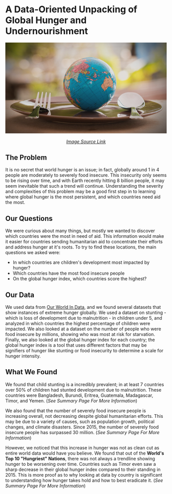 # A Data-Oriented Unpacking of Global Hunger and Undernourishment

<center>

![Picture Of A Globe On A Plate To Represent World Hunger](https://raw.githubusercontent.com/info201a-au2022/project-group-8-section-ag/main/docs/World-Hunger-Photo.jpg)

[*Image Source Link*](https://givingcompass.org/article/tracking-progress-on-ending-world-hunger)

</center>

## The Problem
It is no secret that world hunger is an issue; in fact, globally around 1 in 4 people are moderately to severely food insecure. This insecurity only seems to be rising over time, and with Earth recently hitting 8 billion people, it may seem inevitable that such a trend will continue. Understanding the severity and complexities of this problem may be a good first step in to learning where global hunger is the most persistent, and which countries need aid the most.

## Our Questions
We were curious about many things, but mostly we wanted to discover which countries were the most in need of aid. This information would make it easier for countries sending humanitarian aid to concentrate their efforts and address hunger at it's roots. 
To try to find these locations, the main questions we asked were:
- In which countries are children's development most impacted by hunger?
- Which countries have the most food insecure people
- On the global hunger index, which countries score the highest?
## Our Data
We used data from [Our World In Data](https://ourworldindata.org/hunger-and-undernourishment), and we found several datasets that show instances of extreme hunger globally. We used a dataset on stunting - which is loss of development due to malnutrition - in children under 5, and analyzed in which countries the highest percentage of children were impacted. We also looked at a dataset on the number of people who were food insecure by millions, showing who was most at risk for starvation. Finally, we also looked at the global hunger index for each country; the global hunger index is a tool that uses different factors that may be signifiers of hunger like stunting or food insecurity to determine a scale for hunger intensity.
## What We Found
We found that child stunting is a incredibly prevalent; in at least 7 countries over 50% of children had stunted development due to malnutrition. These countries were Bangladesh, Burundi, Eritrea, Guatemala, Madagascar, Timor, and Yemen. (*See Summary Page For More Information*)

We also found that the number of severely food insecure people is increasing overall, not decreasing despite global humanitarian efforts. This may be due to a variety of causes, such as population growth, political changes, and climate disasters. Since 2015, the number of severely food insecure people has surpassed 30 million. (*See Summary Page For More Information*)

However, we noticed that this increase in hunger was not as clean cut as entire world data would have you believe. We found that out of the **World's Top 10 "Hungriest" Nations**, there was not always a trendline showing hunger to be worsening over time. Countries such as Timor even saw a sharp decrease in their global hunger index compared to their standing in 2015. This is more proof as to why looking at data by country is significant to understanding how hunger takes hold and how to best eradicate it. (*See Summary Page For More Information*)